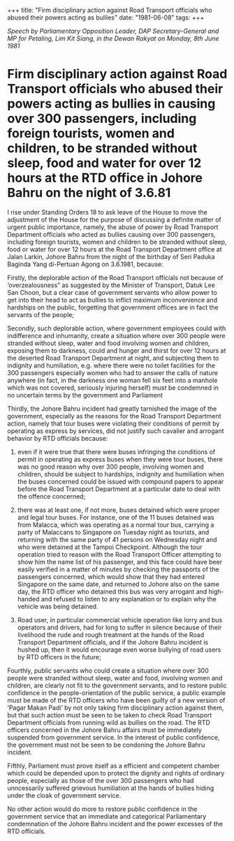 +++ 
title: "Firm disciplinary action against Road Transport officials who abused their powers acting as bullies"
date: "1981-06-08"
tags:
+++

_Speech by Parliamentary Opposition Leader, DAP Secretary-General and MP for Petaling, Lim Kit Siang, in the Dewan Rakyat on Monday, 8th June 1981_

# Firm disciplinary action against Road Transport officials who abused their powers acting as bullies in causing over 300 passengers, including foreign tourists, women and children, to be stranded without sleep, food and water for over 12 hours at the RTD office in Johore Bahru on the night of 3.6.81

I rise under Standing Orders 18 to ask leave of the House to move the adjustment of the House for the purpose of discussing a definite matter of urgent public importance, namely, the abuse of power by Road Transport Department officials who acted as bullies causing over 300 passengers, including foreign tourists, women and children to be stranded without sleep, food or water for over 12 hours at the Road Transport Department office at Jalan Larkin, Johore Bahru from the night of the birthday of Seri Paduka Baginda Yang di-Pertuan Agong on 3.6.1981, because:</u>

Firstly, the deplorable action of the Road Transport officials not because of ‘overzealousness” as suggested by the Minister of Transport, Datuk Lee San Choon, but a clear case of government servants who allow power to get into their head to act as bullies to inflict maximum inconvenience and hardships on the public, forgetting that government offices are in fact the servants of the people;

Secondly, such deplorable action, where government employees could with indifference and inhumanity, create a situation where over 300 people were stranded without sleep, water and food involving women and children, exposing them to darkness, could and hunger and thirst for over 12 hours at the deserted Road Transport Department at night, and subjecting them to indignity and humiliation, e.g. where there were no toilet facilities for the 300 passengers especially women who had to answer the calls of nature anywhere (in fact, in the darkness one woman fell six feet into a manhole which was not covered, seriously injuring herself) must be condemned in no uncertain terms by the government and Parliament

Thirdly, the Johore Bahru incident had greatly tarnished the image of the government, especially as the reasons for the Road Transport Department action, namely that tour buses were violating their conditions of permit by operating as express by services, did not justify such cavalier and arrogant behavior by RTD officials because:

1. even if it were true that there were buses infringing the conditions of permit in operating as express buses when they were tour buses, there was no good reason why over 300 people, involving women and children, should be subject to hardships, indignity and humiliation when the buses concerned could be issued with compound papers to appear before the Road Transport Department at a particular date to deal with the offence concerned;

2. there was at least one, if not more, buses detained which were proper and legal tour buses. For instance, one of the 11 buses detained was from Malacca, which was operating as a normal tour bus, carrying a party of Malaccans to Singapore on Tuesday night as tourists, and returning with the same party of 41 persons on Wednesday night and who were detained at the Tampoi Checkpoint. Although the tour operation tried to reason with the Road Transport Officer attempting to show him the name list of his passenger, and this face could have beer easily verified in a matter of minutes by checking the passports of the passengers concerned, which would show that they had entered Singapore on the same date, and returned to Johore also on the same day, the RTD officer who detained this bus was very arrogant and high-handed and refused to listen to any explanation or to explain why the vehicle was being detained.

3. Road user, in particular commercial vehicle operation like lorry and bus operators and drivers, had for long to suffer in silence because of their livelihood the rude and rough treatment at the hands of the Road Transport Department officials, and if the Johore Bahru incident is hushed up, then it would encourage even worse bullying of road users by RTD officers in the future;

Fourthly, public servants who could create a situation where over 300 people were stranded without sleep, water and food, involving women and children, are clearly not fit to the government servants, and to restore public confidence in the people-orientation of the public service, a public example must be made of the RTD officers who have been guilty of a new version of ‘Pagar Makan Padi’ by not only taking firm disciplinary action against them, but that such action must be seen to be taken to check Road Transport Department officials from running wild as bullies on the road. The RTD officers concerned in the Johore Bahru affairs must be immediately suspended from government service. In the interest of public confidence, the government must not be seen to be condoning the Johore Bahru incident.

Fifthly, Parliament must prove itself as a efficient and competent chamber which could be depended upon to protect the dignity and rights of ordinary people, especially as those of the over 300 passengers who had unncessarily suffered grievous humiliation at the hands of bullies hiding under the cloak of government service.

No other action would do more to restore public confidence in the government service that an immediate and categorical Parliamentary condemnation of the Johore Bahru incident and the power excesses of the RTD officials.
 
